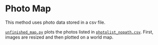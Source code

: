 # Photo Map
This method uses photo data stored in a csv file.

[`unfinished_map.py`](./unfinished_map.py) plots the photos listed in [`photolist_nopath.csv`](./photolist_nopath.csv).  First, images are resized and then plotted on a world map.